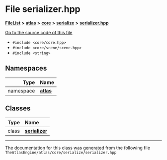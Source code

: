 

# File serializer.hpp



[**FileList**](files.md) **>** [**atlas**](dir_1e6ffef027cfcf7ded3287660b505c9f.md) **>** [**core**](dir_ab5f97e7ae27ba905c508150b2df25d1.md) **>** [**serialize**](dir_58a1ea337b9d91821031c085f16f9af8.md) **>** [**serializer.hpp**](serializer_8hpp.md)

[Go to the source code of this file](serializer_8hpp_source.md)



* `#include <core/core.hpp>`
* `#include <core/scene/scene.hpp>`
* `#include <string>`













## Namespaces

| Type | Name |
| ---: | :--- |
| namespace | [**atlas**](namespaceatlas.md) <br> |


## Classes

| Type | Name |
| ---: | :--- |
| class | [**serializer**](classatlas_1_1serializer.md) <br> |



















































------------------------------
The documentation for this class was generated from the following file `TheAtlasEngine/atlas/core/serialize/serializer.hpp`

